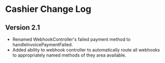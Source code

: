 # Cashier Change Log

## Version 2.1

- Renamed WebhookController's failed payment method to handleInvoicePaymentFailed.
- Added ability to webhook controller to automatically route all webhooks to appropriately named methods of they area available.
